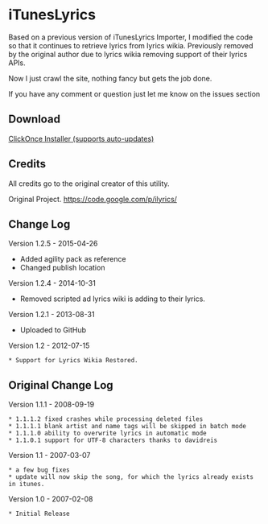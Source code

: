 iTunesLyrics
============

Based on a previous version of iTunesLyrics Importer, I modified the code so that it continues to retrieve lyrics from lyrics wikia. Previously removed by the original author due to lyrics wikia removing support of their lyrics APIs.

Now I just crawl the site, nothing fancy but gets the job done. 

If you have any comment or question just let me know on the issues section

Download
--------

[ClickOnce Installer (supports auto-updates)](http://bit.ly/iTunesLyrics_clickonce)


Credits
-------

All credits go to the original creator of this utility. 

Original Project.
https://code.google.com/p/ilyrics/


Change Log
----------

Version 1.2.5 - 2015-04-26

* Added agility pack as reference
* Changed publish location

Version 1.2.4 - 2014-10-31

* Removed scripted ad lyrics wiki is adding to their lyrics.  

Version 1.2.1 - 2013-08-31

* Uploaded to GitHub

Version 1.2 - 2012-07-15

    * Support for Lyrics Wikia Restored.


Original Change Log
-------------------


Version 1.1.1 - 2008-09-19

    * 1.1.1.2 fixed crashes while processing deleted files
    * 1.1.1.1 blank artist and name tags will be skipped in batch mode
    * 1.1.1.0 ability to overwrite lyrics in automatic mode
    * 1.1.0.1 support for UTF-8 characters thanks to davidreis 

Version 1.1 - 2007-03-07

    * a few bug fixes
    * update will now skip the song, for which the lyrics already exists in itunes. 

Version 1.0 - 2007-02-08

    * Initial Release 
